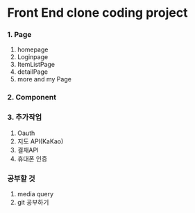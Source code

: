 # Front End clone coding project

### 1. Page

1. homepage
2. Loginpage
3. ItemListPage
4. detailPage
5. more and my Page

### 2. Component




###  3. 추가작업

1. Oauth
2. 지도 API(KaKao)
3. 결재API
4. 휴대폰 인증

### 공부할 것
1. media query
2. git 공부하기
